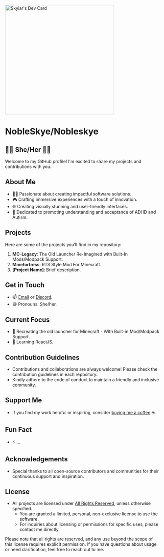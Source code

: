 <a href="https://app.daily.dev/skylar"><img src="https://api.daily.dev/devcards/v2/MGqLkeFpdnZEb4VOvCmE2.png?r=nc6&type=default" width="356" alt="Skylar's Dev Card"/></a>

# NobleSkye/Nobleskye

## 🏳️‍⚧️ She/Her 🏳️‍⚧️

Welcome to my GitHub profile! I'm excited to share my projects and contributions with you.

## About Me
- 👩‍💻 Passionate about creating impactful software solutions.
- 🎮 Crafting immersive experiences with a touch of innovation.
- 🌐 Creating visually stunning and user-friendly interfaces.
- 🧠 Dedicated to promoting understanding and acceptance of ADHD and Autism.

## Projects
Here are some of the projects you'll find in my repository:
1. **MC-Legacy**: The Old Launcher Re-Imagined with Built-In Mods/Modpack Support.
2. **Minefortress**: RTS Style Mod For Minecraft.
3. **[Project Name]**: Brief description.

## Get in Touch
- 📫 [Email](mailto:Rainblueskylar@gmail.com) or [Discord](https://discord.com/PrettySkye).
- 😄 Pronouns: She/her.

## Current Focus
- 🔭 Recreating the old launcher for Minecraft - With Built-in Mod/Modpack Support.
- 🌱 Learning ReactJS.

## Contribution Guidelines
- Contributions and collaborations are always welcome! Please check the contribution guidelines in each repository.
- Kindly adhere to the code of conduct to maintain a friendly and inclusive community.

## Support Me
- If you find my work helpful or inspiring, consider [buying me a coffee](https://ko-fi.com/nobleskye) ☕️.

## Fun Fact
- ⚡ ...

## Acknowledgements
- Special thanks to all open-source contributors and communities for their continuous support and inspiration.

## License
- All projects are licensed under [All Rights Reserved](https://en.wikipedia.org/wiki/All_rights_reserved), unless otherwise specified.
  - You are granted a limited, personal, non-exclusive license to use the software.
  - For inquiries about licensing or permissions for specific uses, please contact me directly.

Please note that all rights are reserved, and any use beyond the scope of this license requires explicit permission. If you have questions about usage or need clarification, feel free to reach out to me.
